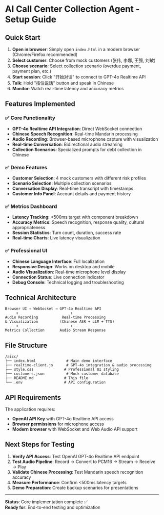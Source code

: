 # AI Call Center Collection Agent - Setup Guide

## Quick Start

1. **Open in browser**: Simply open `index.html` in a modern browser (Chrome/Firefox recommended)
2. **Select customer**: Choose from mock customers (张伟, 李娜, 王强, 刘敏)
3. **Choose scenario**: Select collection scenario (overdue payment, payment plan, etc.)
4. **Start session**: Click "开始对话" to connect to GPT-4o Realtime API
5. **Talk**: Hold "按住说话" button and speak in Chinese
6. **Monitor**: Watch real-time latency and accuracy metrics

## Features Implemented

### ✅ Core Functionality
- **GPT-4o Realtime API Integration**: Direct WebSocket connection
- **Chinese Speech Recognition**: Real-time Mandarin processing
- **Audio Recording**: Browser-based microphone capture with visualization
- **Real-time Conversation**: Bidirectional audio streaming
- **Collection Scenarios**: Specialized prompts for debt collection in Chinese

### ✅ Demo Features  
- **Customer Selection**: 4 mock customers with different risk profiles
- **Scenario Selection**: Multiple collection scenarios
- **Conversation Display**: Real-time transcript with timestamps
- **Customer Info Panel**: Account details and payment history

### ✅ Metrics Dashboard
- **Latency Tracking**: <500ms target with component breakdown
- **Accuracy Metrics**: Speech recognition, response quality, cultural appropriateness
- **Session Statistics**: Turn count, duration, success rate
- **Real-time Charts**: Live latency visualization

### ✅ Professional UI
- **Chinese Language Interface**: Full localization
- **Responsive Design**: Works on desktop and mobile
- **Audio Visualization**: Real-time microphone level display
- **Connection Status**: Live connection indicator
- **Debug Console**: Technical logging and troubleshooting

## Technical Architecture

```
Browser UI → WebSocket → GPT-4o Realtime API
     ↕                        ↕
Audio Recording           Real-time Processing
& Visualization          (Chinese ASR + LLM + TTS)
     ↕                        ↕
Metrics Collection       Audio Stream Response
```

## File Structure
```
/aicc/
├── index.html              # Main demo interface
├── realtime-client.js      # GPT-4o integration & audio processing
├── style.css              # Professional UI styling  
├── customers.json          # Mock customer database
├── README.md              # This file
└── .env                   # API configuration
```

## API Requirements

The application requires:
- **OpenAI API Key** with GPT-4o Realtime API access
- **Browser permissions** for microphone access
- **Modern browser** with WebSocket and Web Audio API support

## Next Steps for Testing

1. **Verify API Access**: Test OpenAI GPT-4o Realtime API endpoint
2. **Test Audio Pipeline**: Record → Convert to PCM16 → Stream → Receive → Play
3. **Validate Chinese Processing**: Test Mandarin speech recognition accuracy
4. **Measure Performance**: Confirm <500ms latency targets
5. **Demo Preparation**: Create backup scenarios for presentations

---

**Status**: Core implementation complete ✅  
**Ready for**: End-to-end testing and optimization
